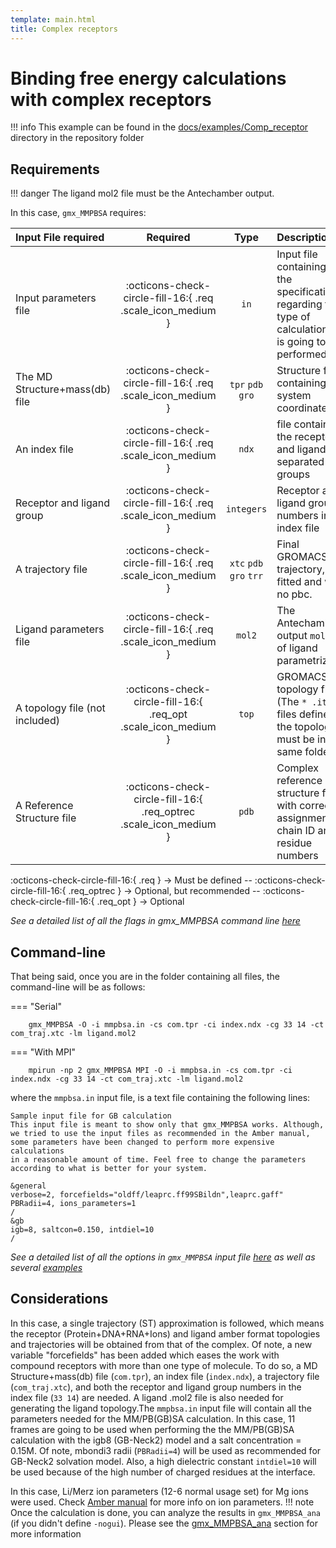 ```yaml
---
template: main.html
title: Complex receptors
---
```


# Binding free energy calculations with complex receptors

!!! info
    This example can be found in the [docs/examples/Comp_receptor][6] directory in the repository folder

## Requirements
!!! danger
    The ligand mol2 file must be the Antechamber output.

In this case, `gmx_MMPBSA` requires:

| Input File required            | Required |           Type             | Description |
|:-------------------------------|:--------:|:--------------------------:|:-------------------------------------------------------------------------------------------------------------|
| Input parameters file          | :octicons-check-circle-fill-16:{ .req .scale_icon_medium } |           `in`          | Input file containing all the specifications regarding the type of calculation that is going to be performed |
| The MD Structure+mass(db) file | :octicons-check-circle-fill-16:{ .req .scale_icon_medium } |    `tpr` `pdb` `gro`    | Structure file containing the system coordinates |
| An index file                  | :octicons-check-circle-fill-16:{ .req .scale_icon_medium } |          `ndx`    | file containing the receptor and ligand in separated groups |
| Receptor and ligand group      | :octicons-check-circle-fill-16:{ .req .scale_icon_medium } |        `integers`       | Receptor and ligand group numbers in the index file |
| A trajectory file              | :octicons-check-circle-fill-16:{ .req .scale_icon_medium } | `xtc` `pdb` `gro` `trr` | Final GROMACS MD trajectory, fitted and with no pbc. |
| Ligand parameters file         | :octicons-check-circle-fill-16:{ .req .scale_icon_medium } |          `mol2`         | The Antechamber output  `mol2` file of ligand parametrization|
| A topology file (not included) | :octicons-check-circle-fill-16:{ .req_opt .scale_icon_medium }    |           `top`         | GROMACS topology file (The `* .itp` files defined in the topology must be in the same folder |
| A Reference Structure file     | :octicons-check-circle-fill-16:{ .req_optrec .scale_icon_medium } |           `pdb`         | Complex reference structure file with correct assignment of chain ID and residue numbers |
              
:octicons-check-circle-fill-16:{ .req } -> Must be defined -- :octicons-check-circle-fill-16:{ .req_optrec } -> 
Optional, but recommended -- :octicons-check-circle-fill-16:{ .req_opt } -> Optional

_See a detailed list of all the flags in gmx_MMPBSA command line [here][1]_

## Command-line
That being said, once you are in the folder containing all files, the command-line will be as follows:

=== "Serial"

        gmx_MMPBSA -O -i mmpbsa.in -cs com.tpr -ci index.ndx -cg 33 14 -ct com_traj.xtc -lm ligand.mol2

=== "With MPI"

        mpirun -np 2 gmx_MMPBSA MPI -O -i mmpbsa.in -cs com.tpr -ci index.ndx -cg 33 14 -ct com_traj.xtc -lm ligand.mol2

where the `mmpbsa.in` input file, is a text file containing the following lines:

``` linenums="1"
Sample input file for GB calculation
This input file is meant to show only that gmx_MMPBSA works. Although, 
we tried to use the input files as recommended in the Amber manual, 
some parameters have been changed to perform more expensive calculations
in a reasonable amount of time. Feel free to change the parameters 
according to what is better for your system.

&general
verbose=2, forcefields="oldff/leaprc.ff99SBildn",leaprc.gaff"
PBRadii=4, ions_parameters=1
/
&gb
igb=8, saltcon=0.150, intdiel=10
/
```

_See a detailed list of all the options in `gmx_MMPBSA` input file [here][2] as well as several [examples][3]_


## Considerations
In this case, a single trajectory (ST) approximation is followed, which means the receptor (Protein+DNA+RNA+Ions) and 
ligand amber format topologies and trajectories will be obtained from that of the complex. Of note, a new variable 
"forcefields" has been added which eases the work with compound receptors with more than one type of molecule.
To do so, a MD Structure+mass(db) file (`com.tpr`), an index file (`index.ndx`), a trajectory file (`com_traj.xtc`), and
both the receptor and ligand group numbers in the index file (`33 14`) are needed. A ligand .mol2 file is also needed 
for generating the ligand topology.The `mmpbsa.in` input file will contain all  the parameters needed for the 
MM/PB(GB)SA calculation. In this case, 11 frames are going to be used when performing the the MM/PB(GB)SA calculation 
with the igb8 (GB-Neck2) model and a salt concentration = 0.15M. Of note, mbondi3 radii (`PBRadii=4`) will be used as 
recommended for GB-Neck2 solvation model. Also, a high dielectric constant `intdiel=10` will be used because of the 
high number of charged residues at the interface.

In this case, Li/Merz ion parameters (12-6 normal usage set) for Mg ions were used. Check 
[Amber manual](https://ambermd.org/doc12/Amber20.pdf#section.3.6) for more info on ion parameters.
!!! note
    Once the calculation is done, you can analyze the results in `gmx_MMPBSA_ana` (if you didn't define `-nogui`). 
    Please see the [gmx_MMPBSA_ana][4] section for more information
  
  [1]: ../../command-line.md#gmx_mmpbsa-command-line
  [2]: ../../input_file.md#the-input-file
  [3]: ../../input_file.md#sample-input-files
  [4]: ../../analyzer.md#gmx_mmpbsa_ana
  [6]: https://github.com/Valdes-Tresanco-MS/gmx_MMPBSA/tree/master/docs/examples/Comp_receptor
  [7]: ../../command-line.md#gmx_mmpbsa_test-command-line